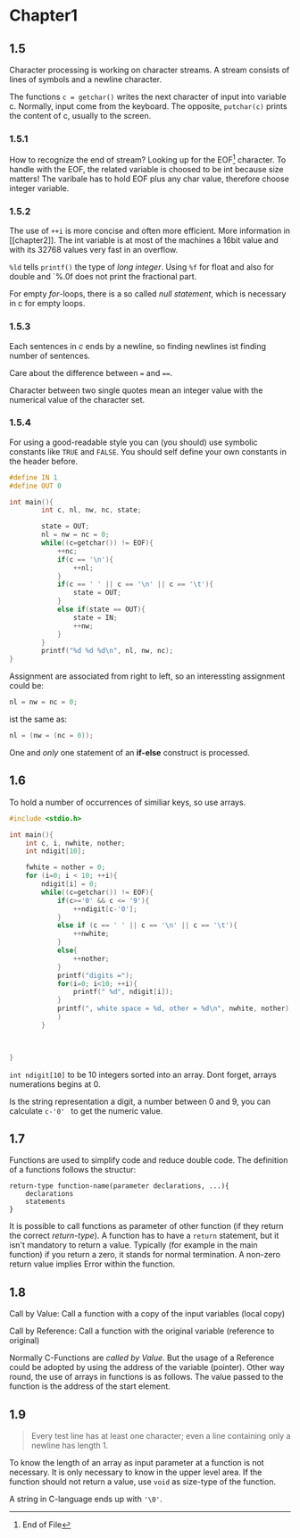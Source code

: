 # Chapter1

## 1.5

Character processing is working on character streams. A stream consists of lines of symbols and a newline character.

The functions `c = getchar()` writes the next character of input into variable c. Normally, input come from the keyboard. The opposite, `putchar(c)` prints the content of c, usually to the screen.


### 1.5.1
How to recognize the end of stream?
Looking up for the EOF[^1] character. To handle with the EOF, the related variable is choosed to be int because size matters! The varibale has to hold EOF plus any char value, therefore choose integer variable.

### 1.5.2 

The use of `++i` is more concise and often more efficient. More information in [[chapter2]].
The int variable is at most of the machines a 16bit value and with its 32768 values very fast in an overflow.

`%ld` tells `printf()` the type of *long integer*. 
Using `%f` for float and also for double and `%.0f does not print the fractional part.

For empty *for*-loops, there is a so called *null statement*, which is necessary in c for empty loops.

### 1.5.3

Each sentences in *c* ends by a newline, so finding newlines ist finding number of sentences.

Care about the difference between `=` and `==`.

Character between two single quotes mean an integer value with the numerical value of the character set.


### 1.5.4

For using a good-readable style you can (you should) use symbolic constants like `TRUE` and `FALSE`. You should self define your own constants in the header before. 
```c 
#define IN 1
#define OUT 0

int main(){
        int c, nl, nw, nc, state;

        state = OUT;
        nl = nw = nc = 0;
        while((c=getchar()) != EOF){
            ++nc;
            if(c == '\n'){
                ++nl;
            }
            if(c == ' ' || c == '\n' || c == '\t'){
                state = OUT;
            }
            else if(state == OUT){
                state = IN;
                ++nw;
            }
        }
        printf("%d %d %d\n", nl, nw, nc);
}
```
 Assignment are associated from right to left, so an interessting assignment could be: 
```c
nl = nw = nc = 0;
```
ist the same as: 
```c
nl = (nw = (nc = 0));
```

One and *only* one statement of an **if-else** construct is processed.

## 1.6

To hold a number of occurrences of similiar keys, so use arrays. 

```c
#include <stdio.h>

int main(){
    int c, i, nwhite, nother;
    int ndigit[10];

    fwhite = nother = 0;
    for (i=0; i < 10; ++i){
        ndigit[i] = 0;
        while((c=getchar()) != EOF){
            if(c>='0' && c <= '9'){
                ++ndigit[c-'0'];
            }
            else if (c == ' ' || c == '\n' || c == '\t'){
                ++nwhite;
            }
            else{
                ++nother;
            }
            printf("digits =");
            for(i=0; i<10; ++i){
                printf(" %d", ndigit[i]);
            }
            printf(", white space = %d, other = %d\n", nwhite, nother);
            )
        }


    
}
```
`int ndigit[10]` to be 10 integers sorted into an array. Dont forget, arrays numerations begins at 0.

Is the string representation a digit, a number between 0 and 9, you can calculate `c-'0' ` to get the numeric value.


        
## 1.7

Functions are used to simplify code and reduce double code. The definition of a functions follows the structur:
```
return-type function-name(parameter declarations, ...){
    declarations
    statements
}
```

It is possible to call functions as parameter of other function (if they return the correct *return-type*).
A function has to have a `return` statement, but it isn't mandatory to return a value.
Typically (for example in the main function) if you return a zero, it stands for normal termination. A non-zero return value implies Error within the function. 

## 1.8

Call by Value: Call a function with a copy of the input variables (local copy) 

Call by Reference: Call a function with the original variable (reference to original)

Normally C-Functions are *called by Value*. But the usage of a Reference could be adopted by using the address of the variable (pointer). Other way round, the use of arrays in functions is as follows. The value passed to the function is the address of the start element. 


## 1.9

>Every test line has at least one character; even a line containing only a newline has length 1.

To know the length of an array as input parameter at a function is not necessary. It is only necessary to know in the upper level area. If the function should not return a value, use `void` as size-type of the function.

A string in C-language ends up with `'\0'`.  




[^1]: End of File


